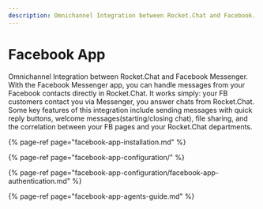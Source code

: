 ```yaml
---
description: Omnichannel Integration between Rocket.Chat and Facebook.
---
```


# Facebook App

Omnichannel Integration between Rocket.Chat and Facebook Messenger. With the Facebook Messenger app, you can handle messages from your Facebook contacts directly in Rocket.Chat. It works simply: your FB customers contact you via Messenger, you answer chats from Rocket.Chat. Some key features of this integration include sending messages with quick reply buttons, welcome messages\(starting/closing chat\), file sharing, and the correlation between your FB pages and your Rocket.Chat departments.

{% page-ref page="facebook-app-installation.md" %}

{% page-ref page="facebook-app-configuration/" %}

{% page-ref page="facebook-app-configuration/facebook-app-authentication.md" %}

{% page-ref page="facebook-app-agents-guide.md" %}



